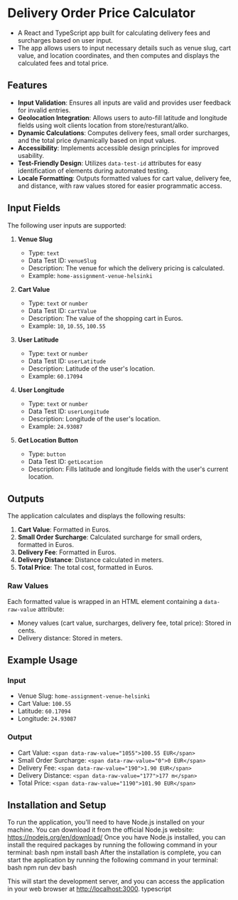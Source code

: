 # Delivery Order Price Calculator

- A React and TypeScript app built for calculating delivery fees and surcharges based on user input. 
- The app allows users to input necessary details such as venue slug, cart value, and location coordinates, and then computes and displays the calculated fees and total price.

## Features

- **Input Validation**: Ensures all inputs are valid and provides user feedback for invalid entries.
- **Geolocation Integration**: Allows users to auto-fill latitude and longitude fields using wolt clients location from store/resturant/alko.
- **Dynamic Calculations**: Computes delivery fees, small order surcharges, and the total price dynamically based on input values.
- **Accessibility**: Implements accessible design principles for improved usability.
- **Test-Friendly Design**: Utilizes `data-test-id` attributes for easy identification of elements during automated testing.
- **Locale Formatting**: Outputs formatted values for cart value, delivery fee, and distance, with raw values stored for easier programmatic access.

## Input Fields

The following user inputs are supported:

1. **Venue Slug**  
   - Type: `text`  
   - Data Test ID: `venueSlug`  
   - Description: The venue for which the delivery pricing is calculated.  
   - Example: `home-assignment-venue-helsinki`  

2. **Cart Value**  
   - Type: `text` or `number`  
   - Data Test ID: `cartValue`  
   - Description: The value of the shopping cart in Euros.  
   - Example: `10`, `10.55`, `100.55`  

3. **User Latitude**  
   - Type: `text` or `number`  
   - Data Test ID: `userLatitude`  
   - Description: Latitude of the user's location.  
   - Example: `60.17094`  

4. **User Longitude**  
   - Type: `text` or `number`  
   - Data Test ID: `userLongitude`  
   - Description: Longitude of the user's location.  
   - Example: `24.93087`  

5. **Get Location Button**  
   - Type: `button`  
   - Data Test ID: `getLocation`  
   - Description: Fills latitude and longitude fields with the user's current location.

## Outputs

The application calculates and displays the following results:

1. **Cart Value**: Formatted in Euros.  
2. **Small Order Surcharge**: Calculated surcharge for small orders, formatted in Euros.  
3. **Delivery Fee**: Formatted in Euros.  
4. **Delivery Distance**: Distance calculated in meters.  
5. **Total Price**: The total cost, formatted in Euros.

### Raw Values

Each formatted value is wrapped in an HTML element containing a `data-raw-value` attribute:

- Money values (cart value, surcharges, delivery fee, total price): Stored in cents.
- Delivery distance: Stored in meters.

## Example Usage

### Input

- Venue Slug: `home-assignment-venue-helsinki`
- Cart Value: `100.55`
- Latitude: `60.17094`
- Longitude: `24.93087`

### Output

- Cart Value: `<span data-raw-value="1055">100.55 EUR</span>`
- Small Order Surcharge: `<span data-raw-value="0">0 EUR</span>`
- Delivery Fee: `<span data-raw-value="190">1.90 EUR</span>`
- Delivery Distance: `<span data-raw-value="177">177 m</span>`
- Total Price: `<span data-raw-value="1190">101.90 EUR</span>`

## Installation and Setup
To run the application, you'll need to have Node.js installed on your machine. You can download
it from the official Node.js website: <https://nodejs.org/en/download/>
Once you have Node.js installed, you can install the required packages by running the following command in your
terminal:
bash
npm install
bash
After the installation is complete, you can start the application by running the following command in your
terminal:
bash
npm run dev
bash

This will start the development server, and you can access the application in your web browser at
<http://localhost:3000>.
typescript


